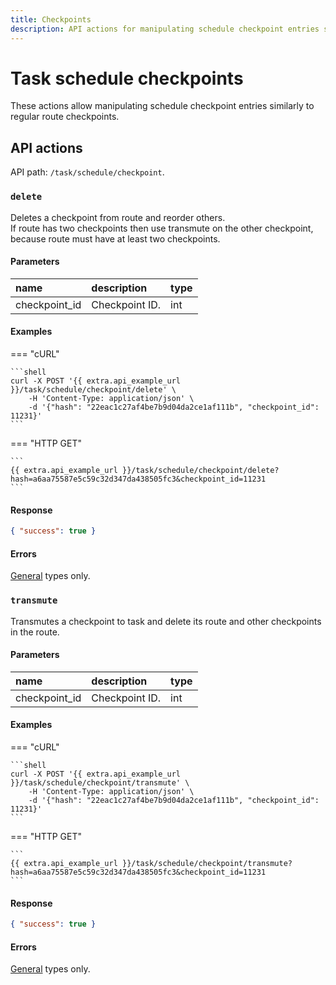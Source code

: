 ```yaml
---
title: Checkpoints
description: API actions for manipulating schedule checkpoint entries similarly to regular route checkpoints.
---
```


# Task schedule checkpoints

These actions allow manipulating schedule checkpoint entries similarly to regular route checkpoints.


## API actions

API path: `/task/schedule/checkpoint`.

### `delete`

Deletes a checkpoint from route and reorder others.<br>
If route has two checkpoints then use transmute on the other checkpoint, because route must have
at least two checkpoints.

#### Parameters

| name          | description    | type | 
|:--------------|:---------------|:-----|
| checkpoint_id | Checkpoint ID. | int  |

#### Examples

=== "cURL"

    ```shell
    curl -X POST '{{ extra.api_example_url }}/task/schedule/checkpoint/delete' \
        -H 'Content-Type: application/json' \
        -d '{"hash": "22eac1c27af4be7b9d04da2ce1af111b", "checkpoint_id": 11231}'
    ```

=== "HTTP GET"

    ```
    {{ extra.api_example_url }}/task/schedule/checkpoint/delete?hash=a6aa75587e5c59c32d347da438505fc3&checkpoint_id=11231
    ```

#### Response

```json
{ "success": true }
```

#### Errors

[General](../../../../getting-started.md#error-codes) types only.


### `transmute`

Transmutes a checkpoint to task and delete its route and other checkpoints in the route.

#### Parameters

| name          | description    | type | 
|:--------------|:---------------|:-----|
| checkpoint_id | Checkpoint ID. | int  |

#### Examples

=== "cURL"

    ```shell
    curl -X POST '{{ extra.api_example_url }}/task/schedule/checkpoint/transmute' \
        -H 'Content-Type: application/json' \
        -d '{"hash": "22eac1c27af4be7b9d04da2ce1af111b", "checkpoint_id": 11231}'
    ```

=== "HTTP GET"

    ```
    {{ extra.api_example_url }}/task/schedule/checkpoint/transmute?hash=a6aa75587e5c59c32d347da438505fc3&checkpoint_id=11231
    ```

#### Response

```json
{ "success": true }
```

#### Errors

[General](../../../../getting-started.md#error-codes) types only.